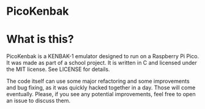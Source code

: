 # PicoKenbak

# What is this?
PicoKenbak is a KENBAK-1 emulator designed to run on a
Raspberry Pi Pico. It was made as part of a school project.
It is written in C and licensed under the MIT license.
See LICENSE for details.

The code itself can use some major refactoring and some
improvements and bug fixing, as it was quickly hacked
together in a day. Those will come eventually.
Please, if you see any potential improvements, feel free
to open an issue to discuss them.
